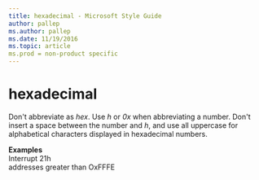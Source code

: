 ```yaml
---
title: hexadecimal - Microsoft Style Guide
author: pallep
ms.author: pallep
ms.date: 11/19/2016
ms.topic: article
ms.prod = non-product specific
---
```


# hexadecimal

Don't abbreviate as *hex*. Use *h* or *0x* when abbreviating a number. Don't insert a space between the number and *h*, and use all uppercase for alphabetical characters displayed in hexadecimal numbers.

**Examples**  
Interrupt 21h  
addresses greater than OxFFFE
